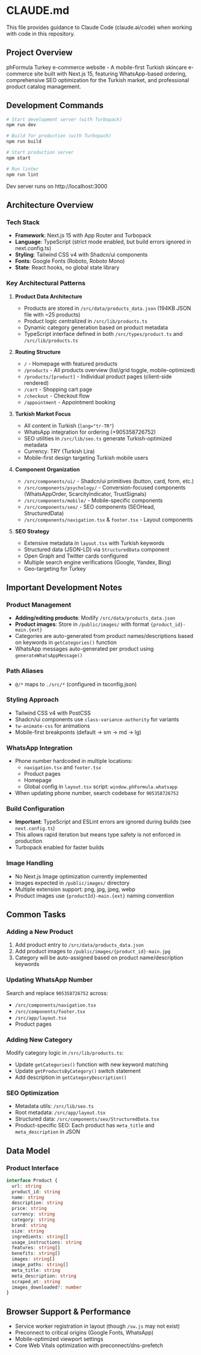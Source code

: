 # CLAUDE.md

This file provides guidance to Claude Code (claude.ai/code) when working with code in this repository.

## Project Overview

phFormula Turkey e-commerce website - A mobile-first Turkish skincare e-commerce site built with Next.js 15, featuring WhatsApp-based ordering, comprehensive SEO optimization for the Turkish market, and professional product catalog management.

## Development Commands

```bash
# Start development server (with Turbopack)
npm run dev

# Build for production (with Turbopack)
npm run build

# Start production server
npm start

# Run linter
npm run lint
```

Dev server runs on http://localhost:3000

## Architecture Overview

### Tech Stack
- **Framework**: Next.js 15 with App Router and Turbopack
- **Language**: TypeScript (strict mode enabled, but build errors ignored in next.config.ts)
- **Styling**: Tailwind CSS v4 with Shadcn/ui components
- **Fonts**: Google Fonts (Roboto, Roboto Mono)
- **State**: React hooks, no global state library

### Key Architectural Patterns

1. **Product Data Architecture**
   - Products are stored in `/src/data/products_data.json` (194KB JSON file with ~25 products)
   - Product logic centralized in `/src/lib/products.ts`
   - Dynamic category generation based on product metadata
   - TypeScript interface defined in both `/src/types/product.ts` and `/src/lib/products.ts`

2. **Routing Structure**
   - `/` - Homepage with featured products
   - `/products` - All products overview (list/grid toggle, mobile-optimized)
   - `/products/[product]` - Individual product pages (client-side rendered)
   - `/cart` - Shopping cart page
   - `/checkout` - Checkout flow
   - `/appointment` - Appointment booking

3. **Turkish Market Focus**
   - All content in Turkish (`lang="tr-TR"`)
   - WhatsApp integration for ordering (+905358726752)
   - SEO utilities in `/src/lib/seo.ts` generate Turkish-optimized metadata
   - Currency: TRY (Turkish Lira)
   - Mobile-first design targeting Turkish mobile users

4. **Component Organization**
   - `/src/components/ui/` - Shadcn/ui primitives (button, card, form, etc.)
   - `/src/components/psychology/` - Conversion-focused components (WhatsAppOrder, ScarcityIndicator, TrustSignals)
   - `/src/components/mobile/` - Mobile-specific components
   - `/src/components/seo/` - SEO components (SEOHead, StructuredData)
   - `/src/components/navigation.tsx` & `footer.tsx` - Layout components

5. **SEO Strategy**
   - Extensive metadata in `layout.tsx` with Turkish keywords
   - Structured data (JSON-LD) via `StructuredData` component
   - Open Graph and Twitter cards configured
   - Multiple search engine verifications (Google, Yandex, Bing)
   - Geo-targeting for Turkey

## Important Development Notes

### Product Management
- **Adding/editing products**: Modify `/src/data/products_data.json`
- **Product images**: Store in `/public/images/` with format `{product_id}-main.{ext}`
- Categories are auto-generated from product names/descriptions based on keywords in `getCategories()` function
- WhatsApp messages auto-generated per product using `generateWhatsAppMessage()`

### Path Aliases
- `@/*` maps to `./src/*` (configured in tsconfig.json)

### Styling Approach
- Tailwind CSS v4 with PostCSS
- Shadcn/ui components use `class-variance-authority` for variants
- `tw-animate-css` for animations
- Mobile-first breakpoints (default → sm → md → lg)

### WhatsApp Integration
- Phone number hardcoded in multiple locations:
  - `navigation.tsx` and `footer.tsx`
  - Product pages
  - Homepage
  - Global config in `layout.tsx` script: `window.phFormula.whatsapp`
- When updating phone number, search codebase for `905358726752`

### Build Configuration
- **Important**: TypeScript and ESLint errors are ignored during builds (see `next.config.ts`)
- This allows rapid iteration but means type safety is not enforced in production
- Turbopack enabled for faster builds

### Image Handling
- No Next.js Image optimization currently implemented
- Images expected in `/public/images/` directory
- Multiple extension support: png, jpg, jpeg, webp
- Product images use `{productId}-main.{ext}` naming convention

## Common Tasks

### Adding a New Product
1. Add product entry to `/src/data/products_data.json`
2. Add product images to `/public/images/{product_id}-main.jpg`
3. Category will be auto-assigned based on product name/description keywords

### Updating WhatsApp Number
Search and replace `905358726752` across:
- `/src/components/navigation.tsx`
- `/src/components/footer.tsx`
- `/src/app/layout.tsx`
- Product pages

### Adding New Category
Modify category logic in `/src/lib/products.ts`:
- Update `getCategories()` function with new keyword matching
- Update `getProductsByCategory()` switch statement
- Add description in `getCategoryDescription()`

### SEO Optimization
- Metadata utils: `/src/lib/seo.ts`
- Root metadata: `/src/app/layout.tsx`
- Structured data: `/src/components/seo/StructuredData.tsx`
- Product-specific SEO: Each product has `meta_title` and `meta_description` in JSON

## Data Model

### Product Interface
```typescript
interface Product {
  url: string
  product_id: string
  name: string
  description: string
  price: string
  currency: string
  category: string
  brand: string
  size: string
  ingredients: string[]
  usage_instructions: string
  features: string[]
  benefits: string[]
  images: string[]
  image_paths: string[]
  meta_title: string
  meta_description: string
  scraped_at: string
  images_downloaded?: number
}
```

## Browser Support & Performance
- Service worker registration in layout (though `/sw.js` may not exist)
- Preconnect to critical origins (Google Fonts, WhatsApp)
- Mobile-optimized viewport settings
- Core Web Vitals optimization with preconnect/dns-prefetch
